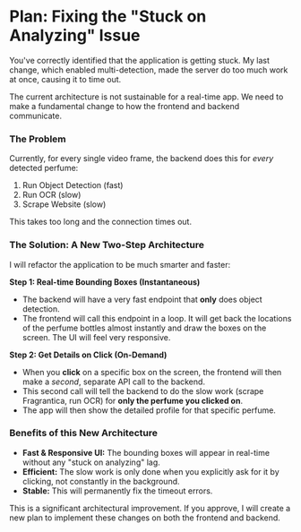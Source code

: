 # Plan: Fixing the "Stuck on Analyzing" Issue

You've correctly identified that the application is getting stuck. My last change, which enabled multi-detection, made the server do too much work at once, causing it to time out.

The current architecture is not sustainable for a real-time app. We need to make a fundamental change to how the frontend and backend communicate.

### The Problem

Currently, for every single video frame, the backend does this for *every* detected perfume:
1.  Run Object Detection (fast)
2.  Run OCR (slow)
3.  Scrape Website (slow)

This takes too long and the connection times out.

### The Solution: A New Two-Step Architecture

I will refactor the application to be much smarter and faster:

**Step 1: Real-time Bounding Boxes (Instantaneous)**
- The backend will have a very fast endpoint that **only** does object detection.
- The frontend will call this endpoint in a loop. It will get back the locations of the perfume bottles almost instantly and draw the boxes on the screen. The UI will feel very responsive.

**Step 2: Get Details on Click (On-Demand)**
- When you **click** on a specific box on the screen, the frontend will then make a *second*, separate API call to the backend.
- This second call will tell the backend to do the slow work (scrape Fragrantica, run OCR) for **only the perfume you clicked on**.
- The app will then show the detailed profile for that specific perfume.

### Benefits of this New Architecture

*   **Fast & Responsive UI:** The bounding boxes will appear in real-time without any "stuck on analyzing" lag.
*   **Efficient:** The slow work is only done when you explicitly ask for it by clicking, not constantly in the background.
*   **Stable:** This will permanently fix the timeout errors.

This is a significant architectural improvement. If you approve, I will create a new plan to implement these changes on both the frontend and backend.
